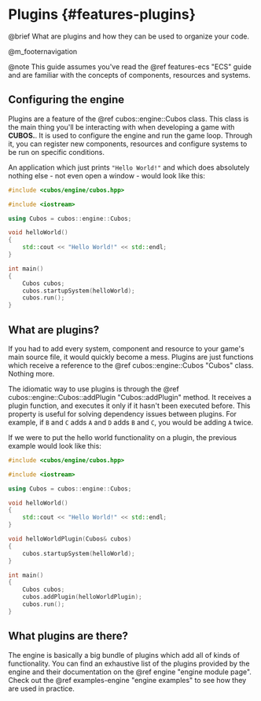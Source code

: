 # Plugins {#features-plugins}

@brief What are plugins and how they can be used to organize your code.

@m_footernavigation

@note This guide assumes you've read the @ref features-ecs "ECS" guide and are
familiar with the concepts of components, resources and systems.

## Configuring the engine

Plugins are a feature of the @ref cubos::engine::Cubos class. This class is the
main thing you'll be interacting with when developing a game with **CUBOS.**.
It is used to configure the engine and run the game loop. Through it, you can
register new components, resources and configure systems to be run on specific
conditions.

An application which just prints `"Hello World!"` and which does absolutely
nothing else - not even open a window - would look like this:

```cpp
#include <cubos/engine/cubos.hpp>

#include <iostream>

using Cubos = cubos::engine::Cubos;

void helloWorld()
{
    std::cout << "Hello World!" << std::endl;
}

int main()
{
    Cubos cubos;
    cubos.startupSystem(helloWorld);
    cubos.run();
}
```

## What are plugins?

If you had to add every system, component and resource to your game's main
source file, it would quickly become a mess. Plugins are just functions which
receive a reference to the @ref cubos::engine::Cubos "Cubos" class. Nothing
more.

The idiomatic way to use plugins is through the
@ref cubos::engine::Cubos::addPlugin "Cubos::addPlugin" method. It receives a
plugin function, and executes it only if it hasn't been executed before. This
property is useful for solving dependency issues between plugins. For example,
if `B` and `C` adds `A` and `D` adds `B` and `C`, you would be adding `A`
twice.

If we were to put the hello world functionality on a plugin, the previous
example would look like this:

```cpp
#include <cubos/engine/cubos.hpp>

#include <iostream>

using Cubos = cubos::engine::Cubos;

void helloWorld()
{
    std::cout << "Hello World!" << std::endl;
}

void helloWorldPlugin(Cubos& cubos)
{
    cubos.startupSystem(helloWorld);
}

int main()
{
    Cubos cubos;
    cubos.addPlugin(helloWorldPlugin);
    cubos.run();
}
```

## What plugins are there?

The engine is basically a big bundle of plugins which add all of kinds of
functionality. You can find an exhaustive list of the plugins provided by the
engine and their documentation on the @ref engine "engine module page". Check
out the @ref examples-engine "engine examples" to see how they are used in
practice.

